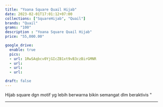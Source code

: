 ```yaml
---
title: "Yoana Square Quail Hijab"
date: 2023-02-01T17:01:12+07:00
collections: ["SquareHijab", "Quail"]
brands: "Quail"
grams: "100"
description : "Yoana Square Quail Hijab"
price: "55,000.00"

google_drive:
  enable: true
  pics:
  - url: 1RwSAqbcv0YjGIcZB1xt9vB3czBirGMNR
  - url: 
  - url: 
  - url: 

draft: false
---
```


Hijab square dgn motif yg lebih berwarna bikin semangat dlm beraktivis "

---------      
   
